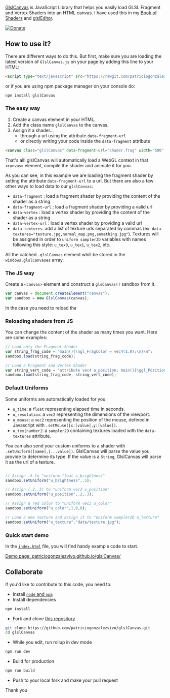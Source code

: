 [GlslCanvas](https://github.com/patriciogonzalezvivo/glslCanvas) is JavaScript Library that helps you easily load GLSL Fragment and Vertex Shaders into an HTML canvas. I have used this in my [Book of Shaders](http://thebookofshaders.com) and [glslEditor](http://editor.thebookofshaders.com).

[![Donate](https://www.paypalobjects.com/en_US/i/btn/btn_donate_SM.gif)](https://www.paypal.com/cgi-bin/webscr?cmd=_s-xclick&hosted_button_id=4BQMKQJDQ9XH6)

## How to use it?

There are different ways to do this. But first, make sure you are loading the latest version of ```GlslCanvas.js``` on your page by adding this line to your HTML:
```html
<script type="text/javascript" src="https://rawgit.com/patriciogonzalezvivo/glslCanvas/master/dist/GlslCanvas.js"></script>
```

or if you are using npm package manager on your console do:

```bash
npm install glslCanvas
```

### The easy way

1. Create a canvas element in your HTML.
2. Add the class name ```glslCanvas``` to the canvas.
3. Assign it a shader...
	* through a url using the attribute ```data-fragment-url```
	* or directly writing your code inside the ```data-fragment``` attribute

```html
<canvas class="glslCanvas" data-fragment-url="shader.frag" width="500" height="500"></canvas>
```

That's all! glslCanvas will automatically load a WebGL context in that ```<canvas>``` element, compile the shader and animate it for you.

As you can see, in this example we are loading the fragment shader by setting the attribute ```data-fragment-url``` to a url. But there are also a few other ways to load data to our ```glslCanvas```:

* ```data-fragment``` : load a fragment shader by providing the content of the shader as a string
* ```data-fragment-url``` : load a fragment shader by providing a valid url
* ```data-vertex``` : load a vertex shader by providing the content of the shader as a string
* ```data-vertex-url``` : load a vertex shader by providing a valid url
* ```data-textures```: add a list of texture urls separated by commas (ex: ```data-textures="texture.jpg,normal_map.png,something.jpg"```). Textures will be assigned in order to ```uniform sampler2D``` variables with names following this style: ```u_tex0```, ```u_tex1```, ```u_tex2```, etc.

All the catched ```.glslCanvas``` element whill be stored in the ```windows.glslCanvases``` array.

### The JS way
 
Create a ```<canvas>``` element and construct a ```glsCanvas()``` sandbox from it.

```javascript
var canvas = document.createElement("canvas");
var sandbox = new GlslCanvas(canvas);
```

In the case you need to reload the 

### Reloading shaders from JS

You can change the content of the shader as many times you want. Here are some examples:

```javascript
// Load only the Fragment Shader
var string_frag_code = "main(){\ngl_FragColor = vec4(1.0);\n}\n";
sandbox.load(string_frag_code);

// Load a Fragment and Vertex Shader
var string_vert_code = "attribute vec4 a_position; main(){\ggl_Position = a_position;\n}\n";
sandbox.load(string_frag_code, string_vert_code);
```

### Default Uniforms

Some uniforms are automatically loaded for you:

* ```u_time```: a ```float``` representing elapsed time in seconds.
* ```u_resolution```: a ```vec2``` representing the dimensions of the viewport.
* ```u_mouse```: a ```vec2``` representing the position of the mouse, defined in Javascript with ```.setMouse({x:[value],y:[value])```.
* ```u_tex[number]```: a ```sampler2D``` containing textures loaded with the ```data-textures``` attribute.

You can also send your custom uniforms to a shader with ```.setUniform([name],[...value])```. GlslCanvas will parse the value you provide to determine its type. If the value is a ```String```, GlslCanvas will parse it as the url of a texture.

```javascript

// Assign .5 to "uniform float u_brightness"
sandbox.setUniform("u_brightness",.5); 

// Assign (.2,.3) to "uniform vec2 u_position"
sandbox.setUniform("u_position",.2,.3);

// Assign a red color to "uniform vec3 u_color"
sandbox.setUniform("u_color",1,0,0); 

// Load a new texture and assign it to "uniform sampler2D u_texture"
sandbox.setUniform("u_texture","data/texture.jpg");
```

### Quick start demo

In the [```index.html```](https://github.com/patriciogonzalezvivo/glslCanvas/blob/gh-pages/index.html) file, you will find handy example code to start.

[Demo page: patriciogonzalezvivo.github.io/glslCanvas/](http://patriciogonzalezvivo.github.io/glslCanvas/)

## Collaborate 

If you'd like to contribute to this code, you need to:

* Install [```node``` and ```npm```](https://nodejs.org/download/) 
* Install dependencies
```bash
npm install
```
* Fork and clone [this repository](https://github.com/patriciogonzalezvivo/glslCanvas)
```bash
git clone https://github.com/patriciogonzalezvivo/glslCanvas.git
cd glslCanvas
```
* While you edit, run rollup in dev mode
```bash
npm run dev
```
* Build for production
```bash
npm run build
```
* Push to your local fork and make your pull request

Thank you
